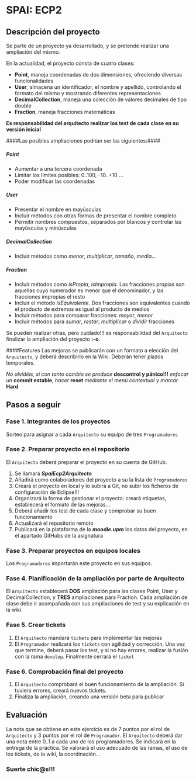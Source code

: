 # SPAI: ECP2
## Descripción del proyecto
Se parte de un proyecto ya desarrollado, y se pretende realizar una ampliación del mismo.

En la actualidad, el proyecto consta de cuatro clases:
* **Point**, maneja coordenadas de dos dimensiones, ofreciendo diversas funcionalidades
* **User**, almacena un identificador, el nombre y apellido, controlando el formato del mismo y mostrando diferentes representaciones
* **DecimalCollection**, maneja una colección de valores decimales de tipo double
* **Fraction**, maneja fracciones matemáticas

**Es responsabilidad del arquitecto realizar los test de cada clase en su versión inicial**

####Las posibles ampliaciones podrían ser las siguientes:####

##### Point
* Aumentar a una tercera coordenada
* Limitar los límites posibles: 0..100, -10..+10 ...
* Poder modificar las coordenadas

##### User
* Presentar el nombre en mayúsculas 
* Incluir métodos con otras formas de presentar el nombre completo
* Permitir nombres compuestos, separados por blancos y controlar las mayúsculas y minúsculas

##### DecimalCollection
* Incluir métodos como *menor*, *multiplicar*, *tamaño*, *media*...

##### Fraction
* Incluir métodos como *isPropia*, *isImpropia*. Las fracciones propias son aquellas cuyo numerador es menor que el denominador, y las fracciones impropias el resto
* Incluir el método *isEquivalente*. Dos fracciones son equivalentes cuando el producto de extremos es igual al producto de medios
* Incluir métodos para comparar fracciones: *mayor*, *menor*
* Incluir métodos para *sumar*, *restar*, *multiplicar* o *dividir* fracciones

Se pueden realizar otras, pero cuidado!!! es responsabilidad del `Arquitecto` finalizar la ampliación del proyecto **:-o**.

####Features
Las mejoras se publicarán con un formato a elección del `Arquitecto`, y deberá describirlo en la Wiki. Deberán tener plazos temporales.

*No olvidéis, si con tanto cambio se produce* **descontrol y pánico!!!** *enfocar un* **commit estable**, *hacer* **reset** *mediante el menú contextual y marcar* **Hard**

## Pasos a seguir
### Fase 1. Integrantes de los proyectos
Sorteo para asignar a cada `Arquitecto` su equipo de tres `Programadores`
### Fase 2. Preparar proyecto en el repositorio
El `Arquitecto` deberá preparar el proyecto en su cuenta de GitHub.

1. Se llamará ***SpaiEcp2Arquitecto***
1. Añadirá como colaboradores del proyecto a su la lista de `Programadores`
1. Creará el proyecto en local y lo subirá a Git, no subir los ficheros de configuración de Eclipse!!!
1. Organizará la forma de gestionar el proyecto: creará etiquetas, establecerá el formato de las mejoras... 
1. Deberá añadir los test de cada clase y comprobar su buen funcionamiento
1. Actualizará el repositorio remoto
1. Publicará en la plataforma de la ***moodle.upm*** los datos del proyecto, en el apartado GitHubs de la asignatura

### Fase 3. Preparar proyectos en equipos locales
Los `Programadores` importarán este proyecto en sus equipos.

### Fase 4. Planificación de la ampliación por parte de Arquitecto
El `Arquitecto` establecerá **DOS** ampliación para las clases Point, User y DecimalCollection, y **TRES** ampliaciones para Fraction. Cada ampliación de clase debe ir acompañada con sus ampliaciones de test y su explicación en la wiki.

### Fase 5. Crear tickets
1. El `Arquitecto` mandará `tickets` para implementar las mejoras
1. El `Programador` realizará los `tickets` con agilidad y corrección. Una vez que termine, deberá pasar los test, y si no hay errores, realizar la fusión con la rama `develop`. Finalmente cerrará el `ticket`

### Fase 6. Comprobación final del proyecto
1. El `Arquitecto` comprobará el buen funcionamiento de la ampliación. Si tuviera errores, creará nuevos tickets.
1. Finaliza la ampliación, creando una versión beta para publicar

## Evaluación
La nota que se obtiene en este ejercicio es de 7 puntos por el rol de `Arquitecto` y 3 puntos por el rol de `Programador`.
El `Arquitecto` deberá dar una nota entre 0..1 a cada uno de los programadores. Se indicará en la entrega de la práctica.
Se valorará el uso adecuado de las ramas, el uso de los tickets, de la wiki, la coordinación...

### Suerte chic@s!!!
